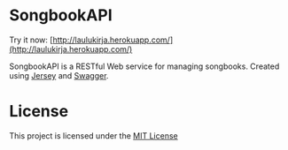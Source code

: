 SongbookAPI
===========

Try it now: [http://laulukirja.herokuapp.com/](http://laulukirja.herokuapp.com/)

SongbookAPI is a RESTful Web service for managing songbooks. Created using [Jersey](https://jersey.java.net/) and [Swagger](http://swagger.io/).

License
===========

This project is licensed under the [MIT License](http://opensource.org/licenses/MIT)


